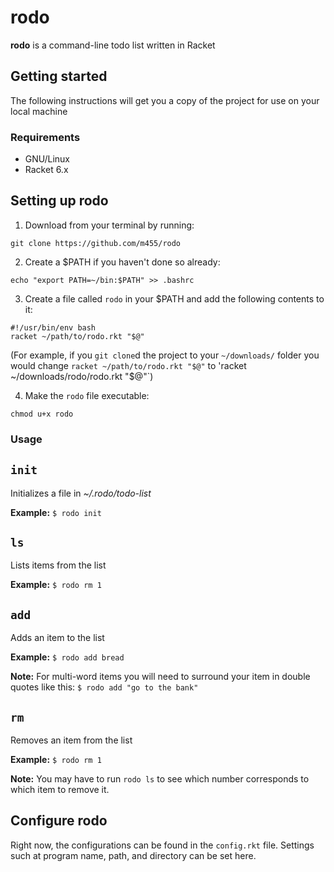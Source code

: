 # rodo

**rodo** is a command-line todo list written in Racket

## Getting started

The following instructions will get you a copy of the
project for use on your local machine

### Requirements

* GNU/Linux
* Racket 6.x

## Setting up rodo

1. Download from your terminal by running: 

`git clone https://github.com/m455/rodo`

2. Create a $PATH if you haven't done so already: 

`echo "export PATH=~/bin:$PATH" >> .bashrc`

3. Create a file called `rodo` in your $PATH and add the
following contents to it: 

```
#!/usr/bin/env bash
racket ~/path/to/rodo.rkt "$@"
```
(For example, if you `git clone`d the project to your
`~/downloads/` folder you would change `racket
~/path/to/rodo.rkt "$@"` to 'racket
~/downloads/rodo/rodo.rkt "$@"`)

4. Make the `rodo` file executable: 

`chmod u+x rodo`

### Usage

## `init`

Initializes a file in *~/.rodo/todo-list*

**Example:** `$ rodo init`

## `ls`

Lists items from the list
	
 **Example:** `$ rodo rm 1`

## `add`

Adds an item to the list

**Example:** `$ rodo add bread`

**Note:** For multi-word items you will need to surround your item in double quotes like this:
`$ rodo add "go to the bank"`

## `rm`

Removes an item from the list
	
**Example:** `$ rodo rm 1`

**Note:** You may have to run `rodo ls` to see which number corresponds to which item to remove it.

## Configure rodo

Right now, the configurations can be found in the `config.rkt` file. Settings such at program name, path, and directory can be set here.
